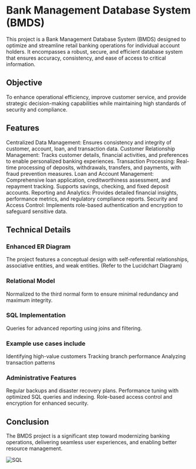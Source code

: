 # Bank Management Database System (BMDS)
This project is a Bank Management Database System (BMDS) designed to optimize and streamline retail banking operations for individual account holders. It encompasses a robust, secure, and efficient database system that ensures accuracy, consistency, and ease of access to critical information.

## Objective
To enhance operational efficiency, improve customer service, and provide strategic decision-making capabilities while maintaining high standards of security and compliance.

## Features
Centralized Data Management: Ensures consistency and integrity of customer, account, loan, and transaction data.
Customer Relationship Management: Tracks customer details, financial activities, and preferences to enable personalized banking experiences.
Transaction Processing: Real-time processing of deposits, withdrawals, transfers, and payments, with fraud prevention measures.
Loan and Account Management: Comprehensive loan application, creditworthiness assessment, and repayment tracking. Supports savings, checking, and fixed deposit accounts.
Reporting and Analytics: Provides detailed financial insights, performance metrics, and regulatory compliance reports.
Security and Access Control: Implements role-based authentication and encryption to safeguard sensitive data.

## Technical Details
### Enhanced ER Diagram 
The project features a conceptual design with self-referential relationships, associative entities, and weak entities. (Refer to the Lucidchart Diagram)
### Relational Model 
Normalized to the third normal form to ensure minimal redundancy and maximum integrity.
### SQL Implementation
Queries for advanced reporting using joins and filtering.
### Example use cases include
Identifying high-value customers
Tracking branch performance
Analyzing transaction patterns
### Administrative Features
Regular backups and disaster recovery plans.
Performance tuning with optimized SQL queries and indexing.
Role-based access control and encryption for enhanced security.

## Conclusion
The BMDS project is a significant step toward modernizing banking operations, delivering seamless user experiences, and enabling better resource management.

![SQL](https://img.shields.io/badge/SQL-4479A1?style=for-the-badge&logo=sql&logoColor=white)

